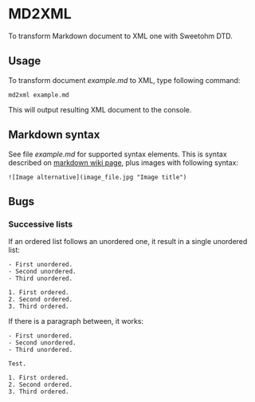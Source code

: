 MD2XML
======

To transform Markdown document to XML one with Sweetohm DTD.

Usage
-----

To transform document *example.md* to XML, type following command:

    md2xml example.md

This will output resulting XML document to the console.

Markdown syntax
---------------

See file *example.md* for supported syntax elements. This is syntax described on [markdown wiki page](http://en.wikipedia.org/wiki/Markdown), plus images with following syntax:

    ![Image alternative](image_file.jpg "Image title")

Bugs
----

### Successive lists

If an ordered list follows an unordered one, it result in a single unordered list:

    - First unordered.
    - Second unordered.
    - Third unordered.
    
    1. First ordered.
    2. Second ordered.
    3. Third ordered.

If there is a paragraph between, it works:

    - First unordered.
    - Second unordered.
    - Third unordered.
    
    Test.
    
    1. First ordered.
    2. Second ordered.
    3. Third ordered.
